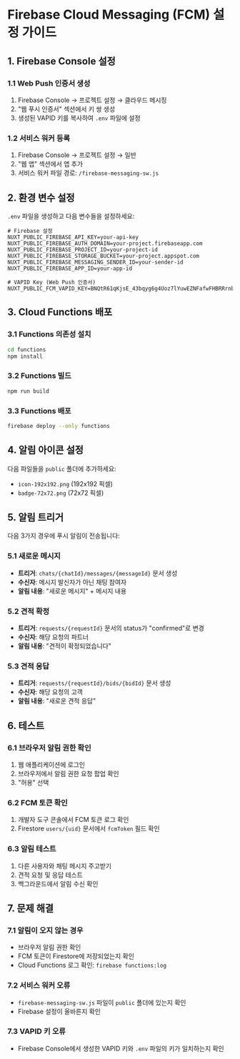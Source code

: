 # Firebase Cloud Messaging (FCM) 설정 가이드

## 1. Firebase Console 설정

### 1.1 Web Push 인증서 생성
1. Firebase Console → 프로젝트 설정 → 클라우드 메시징
2. "웹 푸시 인증서" 섹션에서 키 쌍 생성
3. 생성된 VAPID 키를 복사하여 `.env` 파일에 설정

### 1.2 서비스 워커 등록
1. Firebase Console → 프로젝트 설정 → 일반
2. "웹 앱" 섹션에서 앱 추가
3. 서비스 워커 파일 경로: `/firebase-messaging-sw.js`

## 2. 환경 변수 설정

`.env` 파일을 생성하고 다음 변수들을 설정하세요:

```env
# Firebase 설정
NUXT_PUBLIC_FIREBASE_API_KEY=your-api-key
NUXT_PUBLIC_FIREBASE_AUTH_DOMAIN=your-project.firebaseapp.com
NUXT_PUBLIC_FIREBASE_PROJECT_ID=your-project-id
NUXT_PUBLIC_FIREBASE_STORAGE_BUCKET=your-project.appspot.com
NUXT_PUBLIC_FIREBASE_MESSAGING_SENDER_ID=your-sender-id
NUXT_PUBLIC_FIREBASE_APP_ID=your-app-id

# VAPID Key (Web Push 인증서)
NUXT_PUBLIC_FCM_VAPID_KEY=BNQtR61qKjsE_43bqyg6g4Uoz7lYuwEZNFafwFHBRRrnbS0QUXt9K6SOXo7Wk1ctw5TYdbib8Uag3gcMxbLoKic
```

## 3. Cloud Functions 배포

### 3.1 Functions 의존성 설치
```bash
cd functions
npm install
```

### 3.2 Functions 빌드
```bash
npm run build
```

### 3.3 Functions 배포
```bash
firebase deploy --only functions
```

## 4. 알림 아이콘 설정

다음 파일들을 `public` 폴더에 추가하세요:
- `icon-192x192.png` (192x192 픽셀)
- `badge-72x72.png` (72x72 픽셀)

## 5. 알림 트리거

다음 3가지 경우에 푸시 알림이 전송됩니다:

### 5.1 새로운 메시지
- **트리거**: `chats/{chatId}/messages/{messageId}` 문서 생성
- **수신자**: 메시지 발신자가 아닌 채팅 참여자
- **알림 내용**: "새로운 메시지" + 메시지 내용

### 5.2 견적 확정
- **트리거**: `requests/{requestId}` 문서의 status가 "confirmed"로 변경
- **수신자**: 해당 요청의 파트너
- **알림 내용**: "견적이 확정되었습니다"

### 5.3 견적 응답
- **트리거**: `requests/{requestId}/bids/{bidId}` 문서 생성
- **수신자**: 해당 요청의 고객
- **알림 내용**: "새로운 견적 응답"

## 6. 테스트

### 6.1 브라우저 알림 권한 확인
1. 웹 애플리케이션에 로그인
2. 브라우저에서 알림 권한 요청 팝업 확인
3. "허용" 선택

### 6.2 FCM 토큰 확인
1. 개발자 도구 콘솔에서 FCM 토큰 로그 확인
2. Firestore `users/{uid}` 문서에서 `fcmToken` 필드 확인

### 6.3 알림 테스트
1. 다른 사용자와 채팅 메시지 주고받기
2. 견적 요청 및 응답 테스트
3. 백그라운드에서 알림 수신 확인

## 7. 문제 해결

### 7.1 알림이 오지 않는 경우
- 브라우저 알림 권한 확인
- FCM 토큰이 Firestore에 저장되었는지 확인
- Cloud Functions 로그 확인: `firebase functions:log`

### 7.2 서비스 워커 오류
- `firebase-messaging-sw.js` 파일이 `public` 폴더에 있는지 확인
- Firebase 설정이 올바른지 확인

### 7.3 VAPID 키 오류
- Firebase Console에서 생성한 VAPID 키와 `.env` 파일의 키가 일치하는지 확인


